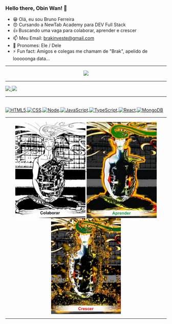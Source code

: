 ### Hello there, Obin Wan! 👋


- 😁 Olá, eu sou Bruno Ferreira
- 😍 Cursando a NewTab Academy para DEV Full Stack
- 👍 Buscando uma vaga para colaborar, aprender e crescer
- 📫 Meu Email: brakinveste@gmail.com
- 🧔 Pronomes: Ele / Dele
- ⚡ Fun fact: Amigos e colegas me chamam de "Brak", apelido de looooonga data...

<div align="center">
  <hr size="10">
  <a href="https://www.linkedin.com/in/bruno-front-end" target="_blank"><img src="https://img.shields.io/badge/-LinkedIn-%230077B5?style=for-the-badge&logo=linkedin&logoColor=white"></a> 
</div>
  
<div align="center" style="display: inline">
  <hr size="10">
  <a href="https://github.com/Brakinveste">
  <img height="130em" src="https://github-readme-stats.vercel.app/api?username=Brakinveste&show_icons=true&theme=dark&include_all_commits=true&count_private=true"/>
  <img height="130em" src="https://github-readme-stats.vercel.app/api/top-langs/?username=Brakinveste&layout=compact&langs_count=7&theme=dark"/>
  <hr size="10">
</div>
  
  <br>
  

  
  
<div align="center" style="display: inline;">
  <img align="center" alt="HTML5" src="https://img.shields.io/badge/HTML5-E34F26?style=for-the-badge&logo=html5&logoColor=white"/>
  <img align="center" alt="CSS" src="https://img.shields.io/badge/CSS3-1572B6?style=for-the-badge&logo=css3&logoColor=white"/>
  <img align="center" alt="Node" src="https://img.shields.io/badge/Node.js-43853D?style=for-the-badge&logo=node.js&logoColor=white"/>
  <img align="center" alt="JavaScript" src="https://img.shields.io/badge/JavaScript-F7DF1E?style=for-the-badge&logo=javascript&logoColor=black"/>
  <img align="center" alt="TypeScript" src="https://img.shields.io/badge/TypeScript-007ACC?style=for-the-badge&logo=typescript&logoColor=white"/>
  <img align="center" alt="React" src="https://img.shields.io/badge/React-20232A?style=for-the-badge&logo=react&logoColor=61DAFB"/>
  <img align="center" alt="MongoDB" src="https://img.shields.io/badge/MongoDB-4EA94B?style=for-the-badge&logo=mongodb&logoColor=white"/> 
 </div>
 
<br>
 
<div align="center"> 
  <hr size="10">
  <img align="center" alt="Colaborar" height="300em" src="https://github.com/Brakinveste/Brakinveste/blob/main/colaborar.jpg">
  <img align="center" alt="Aprender" height="300em" src="https://github.com/Brakinveste/Brakinveste/blob/main/aprender.jpg">
  <img align="center" alt="Crescer" height="300em" src="https://github.com/Brakinveste/Brakinveste/blob/main/crescer.jpg">
  <hr size="10">
</div>
  
  
 
